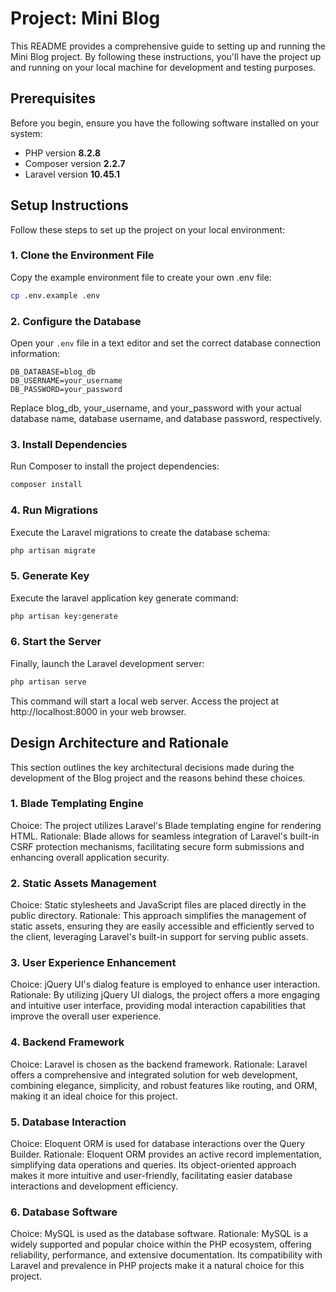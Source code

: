 # Project: Mini Blog
This README provides a comprehensive guide to setting up and running the Mini Blog project. By following these instructions, you'll have the project up and running on your local machine for development and testing purposes.

## Prerequisites
Before you begin, ensure you have the following software installed on your system:

- PHP version **8.2.8**
- Composer version **2.2.7**
- Laravel version **10.45.1**

## Setup Instructions
Follow these steps to set up the project on your local environment:

### 1. Clone the Environment File
Copy the example environment file to create your own .env file:

```bash
cp .env.example .env
```

### 2. Configure the Database
Open your `.env` file in a text editor and set the correct database connection information:

```env
DB_DATABASE=blog_db
DB_USERNAME=your_username
DB_PASSWORD=your_password
```
Replace blog_db, your_username, and your_password with your actual database name, database username, and database password, respectively.

### 3. Install Dependencies
Run Composer to install the project dependencies:

```bash
composer install
```

### 4. Run Migrations
Execute the Laravel migrations to create the database schema:

```bash
php artisan migrate
```

### 5. Generate Key
Execute the laravel application key generate command:
```bash
php artisan key:generate
```

### 6. Start the Server
Finally, launch the Laravel development server:

```bash
php artisan serve
```

This command will start a local web server. Access the project at http://localhost:8000 in your web browser.

## Design Architecture and Rationale
This section outlines the key architectural decisions made during the development of the Blog project and the reasons behind these choices.

### 1. Blade Templating Engine
Choice: The project utilizes Laravel's Blade templating engine for rendering HTML.
Rationale: Blade allows for seamless integration of Laravel's built-in CSRF protection mechanisms, facilitating secure form submissions and enhancing overall application security.
### 2. Static Assets Management
Choice: Static stylesheets and JavaScript files are placed directly in the public directory.
Rationale: This approach simplifies the management of static assets, ensuring they are easily accessible and efficiently served to the client, leveraging Laravel's built-in support for serving public assets.
### 3. User Experience Enhancement
Choice: jQuery UI's dialog feature is employed to enhance user interaction.
Rationale: By utilizing jQuery UI dialogs, the project offers a more engaging and intuitive user interface, providing modal interaction capabilities that improve the overall user experience.
### 4. Backend Framework
Choice: Laravel is chosen as the backend framework.
Rationale: Laravel offers a comprehensive and integrated solution for web development, combining elegance, simplicity, and robust features like routing, and ORM, making it an ideal choice for this project.
### 5. Database Interaction
Choice: Eloquent ORM is used for database interactions over the Query Builder.
Rationale: Eloquent ORM provides an active record implementation, simplifying data operations and queries. Its object-oriented approach makes it more intuitive and user-friendly, facilitating easier database interactions and development efficiency.
### 6. Database Software
Choice: MySQL is used as the database software.
Rationale: MySQL is a widely supported and popular choice within the PHP ecosystem, offering reliability, performance, and extensive documentation. Its compatibility with Laravel and prevalence in PHP projects make it a natural choice for this project.

